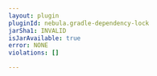 ```yaml
---
layout: plugin
pluginId: nebula.gradle-dependency-lock
jarSha1: INVALID
isJarAvailable: true
error: NONE
violations: []

---
```

